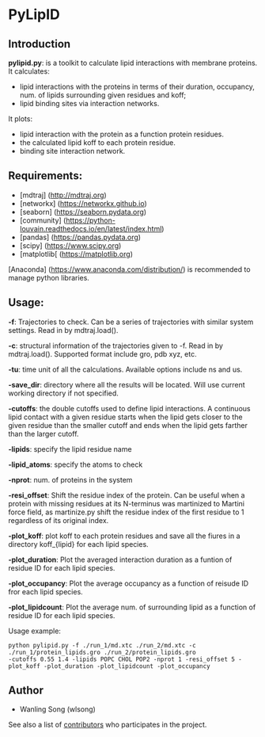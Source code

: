 # PyLipID

## Introduction 
**pylipid.py**: is a toolkit to calculate lipid interactions with membrane proteins. 
It calculates: 
- lipid interactions with the proteins in terms of their duration, occupancy, num. of lipids surrounding given residues and koff;
- lipid binding sites via interaction networks. 

It plots:
- lipid interaction with the protein as a function protein residues. 
- the calculated lipid koff to each protein residue. 
- binding site interaction network. 

## Requirements:
- [mdtraj] (http://mdtraj.org)
- [networkx] (https://networkx.github.io)
- [seaborn] (https://seaborn.pydata.org)
- [community] (https://python-louvain.readthedocs.io/en/latest/index.html)
- [pandas] (https://pandas.pydata.org)
- [scipy] (https://www.scipy.org)
- [matplotlib[ (https://matplotlib.org)

[Anaconda] (https://www.anaconda.com/distribution/) is recommended to manage python libraries. 


## Usage:

**-f**: Trajectories to check. Can be a series of trajectories with similar system settings. Read in by mdtraj.load().

**-c**: structural information of the trajectories given to -f. Read in by mdtraj.load(). Supported format include gro, pdb xyz, etc. 

**-tu**: time unit of all the calculations. Available options include ns and us. 

**-save_dir**: directory where all the results will be located. Will use current working directory if not specified. 

**-cutoffs**: the double cutoffs used to define lipid interactions. A continuous lipid contact with a given residue starts when the lipid
gets closer to the given residue than the smaller cutoff and ends when the lipid gets farther than the larger cutoff. 

**-lipids**: specify the lipid residue name 

**-lipid_atoms**: specify the atoms to check

**-nprot**: num. of proteins in the system

**-resi_offset**: Shift the residue index of the protein. Can be useful when a protein with missing residues at its N-terminus was martinized 
to Martini force field, as martinize.py shift the residue index of the first residue to 1 regardless of its original index. 

**-plot_koff**: plot koff to each protein residues and save all the fiures in a directory koff_{lipid} for each lipid species.

**-plot_duration**: Plot the averaged interaction duration as a funtion of residue ID for each lipid species.

**-plot_occupancy**: Plot the average occupancy as a function of reisude ID fror each lipid species.

**-plot_lipidcount**: Plot the average num. of surrounding lipid as a function of residue ID for each lipid species.


Usage example: 
```
python pylipid.py -f ./run_1/md.xtc ./run_2/md.xtc -c ./run_1/protein_lipids.gro ./run_2/protein_lipids.gro 
-cutoffs 0.55 1.4 -lipids POPC CHOL POP2 -nprot 1 -resi_offset 5 -plot_koff -plot_duration -plot_lipidcount -plot_occupancy
```

## Author
- Wanling Song (wlsong) 

See also a list of [contributors](https://github.com/wlsong/PyLipID/graphs/contributors) who participates in the project. 


